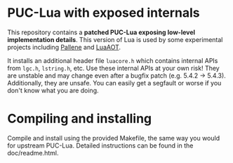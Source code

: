 # PUC-Lua with exposed internals

This repository contains a **patched PUC-Lua exposing low-level implementation details**.
This version of Lua is used by some experimental projects including
[Pallene](https://www.github.com/pallene-lang/pallene) and
[LuaAOT](https://github.com/hugomg/lua-aot-5.4).

It installs an additional header file `luacore.h` which contains internal APIs from `lgc.h`, `lstring.h`, etc.
Use these internal APIs at your own risk!
They are unstable and may change even after a bugfix patch (e.g. 5.4.2 -> 5.4.3).
Additionally, they are unsafe.
You can easily get a segfault or worse if you don't know what you are doing.

# Compiling and installing

Compile and install using the provided Makefile,
the same way you would for upstream PUC-Lua.
Detailed instructions can be found in the doc/readme.html.
